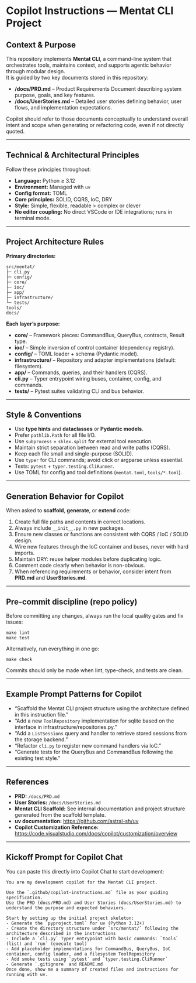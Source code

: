 # Copilot Instructions — Mentat CLI Project

## Context & Purpose

This repository implements **Mentat CLI**, a command-line system that orchestrates tools, maintains context, and supports agentic behavior through modular design.  
It is guided by two key documents stored in this repository:

- **/docs/PRD.md** – Product Requirements Document describing system purpose, goals, and key features.  
- **/docs/UserStories.md** – Detailed user stories defining behavior, user flows, and implementation expectations.

Copilot should refer to those documents conceptually to understand overall intent and scope when generating or refactoring code, even if not directly quoted.

---

## Technical & Architectural Principles

Follow these principles throughout:

- **Language:** Python ≥ 3.12  
- **Environment:** Managed with `uv`  
- **Config format:** TOML  
- **Core principles:** SOLID, CQRS, IoC, DRY  
- **Style:** Simple, flexible, readable > complex or clever  
- **No editor coupling:** No direct VSCode or IDE integrations; runs in terminal mode.

---

## Project Architecture Rules

**Primary directories:**
```
src/mentat/
├─ cli.py
├─ config/
├─ core/
├─ ioc/
├─ app/
├─ infrastructure/
└─ tests/
tools/
docs/
```

**Each layer’s purpose:**

- **core/** – Framework pieces: CommandBus, QueryBus, contracts, Result type.  
- **ioc/** – Simple inversion of control container (dependency registry).  
- **config/** – TOML loader + schema (Pydantic model).  
- **infrastructure/** – Repository and adapter implementations (default: filesystem).  
- **app/** – Commands, queries, and their handlers (CQRS).  
- **cli.py** – Typer entrypoint wiring buses, container, config, and commands.  
- **tests/** – Pytest suites validating CLI and bus behavior.  

---

## Style & Conventions

- Use **type hints** and **dataclasses** or **Pydantic models**.  
- Prefer `pathlib.Path` for all file I/O.  
- Use `subprocess` + `shlex.split` for external tool execution.  
- Maintain strict separation between read and write paths (CQRS).  
- Keep each file small and single-purpose (SOLID).  
- Use `typer` for CLI commands; avoid click or argparse unless essential.  
- Tests: `pytest` + `typer.testing.CliRunner`.  
- Use TOML for config and tool definitions (`mentat.toml`, `tools/*.toml`).  

---

## Generation Behavior for Copilot

When asked to **scaffold**, **generate**, or **extend** code:

1. Create full file paths and contents in correct locations.  
2. Always include `__init__.py` in new packages.  
3. Ensure new classes or functions are consistent with CQRS / IoC / SOLID design.  
4. Wire new features through the IoC container and buses, never with hard imports.  
5. Maintain DRY: reuse helper modules before duplicating logic.  
6. Comment code clearly when behavior is non-obvious.  
7. When referencing requirements or behavior, consider intent from **PRD.md** and **UserStories.md**.  

---

## Pre-commit discipline (repo policy)

Before committing any changes, always run the local quality gates and fix issues:

```pwsh
make lint
make test
```

Alternatively, run everything in one go:

```pwsh
make check
```

Commits should only be made when lint, type-check, and tests are clean.

---

## Example Prompt Patterns for Copilot

- “Scaffold the Mentat CLI project structure using the architecture defined in this instruction file.”  
- “Add a new `ToolRepository` implementation for sqlite based on the interface in infrastructure/repositories.py.”  
- “Add a `ListSessions` query and handler to retrieve stored sessions from the storage backend.”  
- “Refactor `cli.py` to register new command handlers via IoC.”  
- “Generate tests for the QueryBus and CommandBus following the existing test style.”  

---

## References

- **PRD:** `/docs/PRD.md`  
- **User Stories:** `/docs/UserStories.md`  
- **Mentat CLI Scaffold:** See internal documentation and project structure generated from the scaffold template.  
- **uv documentation:** <https://github.com/astral-sh/uv>  
- **Copilot Customization Reference:** <https://code.visualstudio.com/docs/copilot/customization/overview>  

---

## Kickoff Prompt for Copilot Chat

You can paste this directly into Copilot Chat to start development:

```
You are my development copilot for the Mentat CLI project.

Use the `.github/copilot-instructions.md` file as your guiding specification.
Use the PRD (docs/PRD.md) and User Stories (docs/UserStories.md) to understand the purpose and expected behaviors.

Start by setting up the initial project skeleton:
- Generate the `pyproject.toml` for uv (Python 3.12+)
- Create the directory structure under `src/mentat/` following the architecture described in the instructions
- Include a `cli.py` Typer entrypoint with basic commands: `tools` (list) and `run` (execute tool)
- Add placeholder implementations for CommandBus, QueryBus, IoC container, config loader, and a filesystem ToolRepository
- Add smoke tests using `pytest` and `typer.testing.CliRunner`
- Generate `.gitignore` and README.md
Once done, show me a summary of created files and instructions for running with uv.
```

